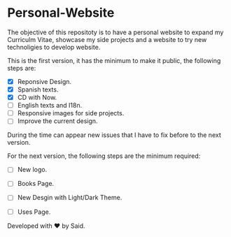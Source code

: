 # Personal-Website

The objective of this repositoty is to have a personal website to expand my Curriculm Vitae, showcase my side projects and a website to try new technoligies to develop website.

This is the first version, it has the minimum to make it public, the following steps are:

- [X] Reponsive Design.
- [X] Spanish texts.
- [X] CD with Now.
- [ ] English texts and I18n.
- [ ] Responsive images for side projects.
- [ ] Improve the current design.

During the time can appear new issues that I have to fix before to the next version.

For the next version, the following steps are the minimum required:
- [ ] New logo.
- [ ] Books Page.
- [ ] New Desgin with Light/Dark Theme.
- [ ] Uses Page.


Developed with ❤️ by Said.

